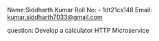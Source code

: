 Name:Siddharth Kumar
Roll No: - 1dt21cs148
Email: kumar.siddharth7033@gmail.com

question: Develop a calculator HTTP Microservice